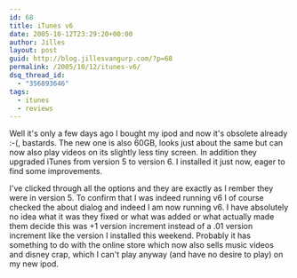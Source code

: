 ```yaml
---
id: 68
title: iTunes v6
date: 2005-10-12T23:29:20+00:00
author: Jilles
layout: post
guid: http://blog.jillesvangurp.com/?p=68
permalink: /2005/10/12/itunes-v6/
dsq_thread_id:
  - "356893646"
tags:
  - itunes
  - reviews
---
```

Well it's only a few days ago I bought my ipod and now it's obsolete already :-(, bastards. The new one is also 60GB, looks just about the same but can now also play videos on its slightly less tiny screen. In addition they upgraded iTunes from version 5 to version 6. I installed it just now, eager to find some improvements.

I've clicked through all the options and they are exactly as I rember they were in version 5. To confirm that I was indeed running v6 I of course checked the about dialog and indeed I am now running v6. I have absolutely no idea what it was they fixed or what was added  or what actually made them decide this was +1 version increment instead of a .01 version increment like the version I installed this weekend. Probably it has something to do with the online store which now also sells music videos and disney crap, which I can't play anyway (and have no desire to play) on my new ipod. 